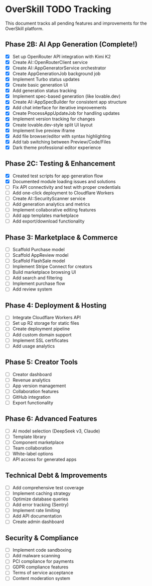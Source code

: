 # OverSkill TODO Tracking

This document tracks all pending features and improvements for the OverSkill platform.

## Phase 2B: AI App Generation (Complete!)
- [x] Set up OpenRouter API integration with Kimi K2
- [x] Create AI::OpenRouterClient service
- [x] Create AI::AppGeneratorService orchestrator
- [x] Create AppGenerationJob background job
- [x] Implement Turbo status updates
- [x] Create basic generation UI
- [x] Add generation status tracking
- [x] Implement spec-based generation (like lovable.dev)
- [x] Create AI::AppSpecBuilder for consistent app structure
- [x] Add chat interface for iterative improvements
- [x] Create ProcessAppUpdateJob for handling updates
- [x] Implement version tracking for changes
- [x] Create lovable.dev-style split UI layout
- [x] Implement live preview iframe
- [x] Add file browser/editor with syntax highlighting
- [x] Add tab switching between Preview/Code/Files
- [x] Dark theme professional editor experience

## Phase 2C: Testing & Enhancement
- [x] Created test scripts for app generation flow
- [x] Documented module loading issues and solutions
- [ ] Fix API connectivity and test with proper credentials
- [ ] Add one-click deployment to Cloudflare Workers
- [ ] Create AI::SecurityScanner service
- [ ] Add generation analytics and metrics
- [ ] Implement collaborative editing features
- [ ] Add app templates marketplace
- [ ] Add export/download functionality

## Phase 3: Marketplace & Commerce
- [ ] Scaffold Purchase model
- [ ] Scaffold AppReview model
- [ ] Scaffold FlashSale model
- [ ] Implement Stripe Connect for creators
- [ ] Build marketplace browsing UI
- [ ] Add search and filtering
- [ ] Implement purchase flow
- [ ] Add review system

## Phase 4: Deployment & Hosting
- [ ] Integrate Cloudflare Workers API
- [ ] Set up R2 storage for static files
- [ ] Create deployment pipeline
- [ ] Add custom domain support
- [ ] Implement SSL certificates
- [ ] Add usage analytics

## Phase 5: Creator Tools
- [ ] Creator dashboard
- [ ] Revenue analytics
- [ ] App version management
- [ ] Collaboration features
- [ ] GitHub integration
- [ ] Export functionality

## Phase 6: Advanced Features
- [ ] AI model selection (DeepSeek v3, Claude)
- [ ] Template library
- [ ] Component marketplace
- [ ] Team collaboration
- [ ] White-label options
- [ ] API access for generated apps

## Technical Debt & Improvements
- [ ] Add comprehensive test coverage
- [ ] Implement caching strategy
- [ ] Optimize database queries
- [ ] Add error tracking (Sentry)
- [ ] Implement rate limiting
- [ ] Add API documentation
- [ ] Create admin dashboard

## Security & Compliance
- [ ] Implement code sandboxing
- [ ] Add malware scanning
- [ ] PCI compliance for payments
- [ ] GDPR compliance features
- [ ] Terms of service acceptance
- [ ] Content moderation system